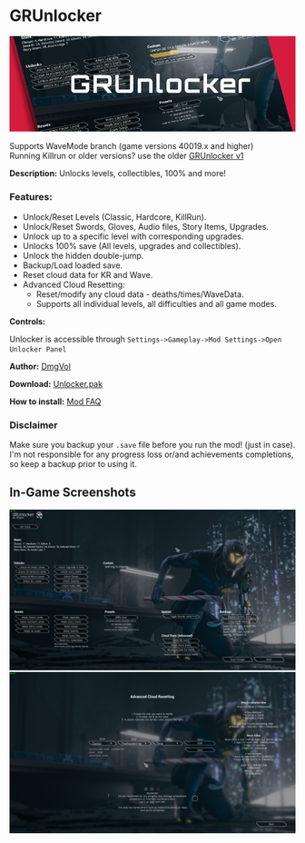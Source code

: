 # GRUnlocker
![](unlockerBanner.png)

Supports WaveMode branch (game versions 40019.x and higher)
</br>
Running Killrun or older versions? use the older [GRUnlocker v1](https://github.com/Dmgvol/GRUnlocker/)

**Description:** Unlocks levels, collectibles, 100% and more!

### Features:
- Unlock/Reset Levels (Classic, Hardcore, KillRun).
- Unlock/Reset Swords, Gloves, Audio files, Story Items, Upgrades.
- Unlock up to a specific level with corresponding upgrades.
- Unlocks 100% save (All levels, upgrades and collectibles).
- Unlock the hidden double-jump.
- Backup/Load loaded save.
- Reset cloud data for KR and Wave.
- Advanced Cloud Resetting: 
   - Reset/modify any cloud data - deaths/times/WaveData.
   - Supports all individual levels, all difficulties and all game modes.

**Controls:**

Unlocker is accessible through `Settings->Gameplay->Mod Settings->Open Unlocker Panel` 

**Author:** [DmgVol](https://github.com/Dmgvol/)

**Download:** [Unlocker.pak](https://github.com/Dmgvol/Ghostrunner-Mods/raw/main/LogicMods/Unlocker/Unlocker.pak)

**How to install:** [Mod FAQ](https://github.com/Dmgvol/Ghostrunner-Mods/blob/main/modding-faq.md#first-time-usingdownloading-a-logicmod-follow-these-steps)

### Disclaimer
Make sure you backup your `.save` file before you run the mod! (just in case).
I'm not responsible for any progress loss or/and achievements completions, so keep a backup prior to using it.

## In-Game Screenshots
![](unlockerScreenshot.png) </br>
![](unlockerScreenshot2.png)